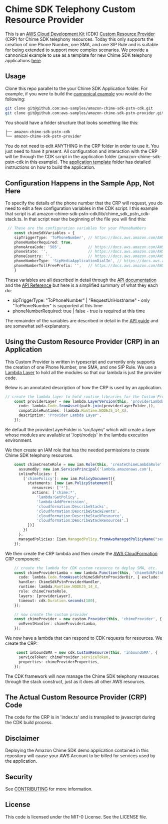 # Chime SDK Telephony Custom Resource Provider

This is an [AWS Cloud Development Kit](https://aws.amazon.com/cdk/) (CDK) [Custom Resource Provider](https://docs.aws.amazon.com/cdk/api/latest/docs/custom-resources-readme.html) (CRP)
for Chime SDK telephony resources.  Today this only supports the creation of one Phone Number, one SMA, and one SIP Rule and is suitable for being extended to support more 
complex scenarios.  We provide a cannonical example to use as a template for new Chime SDK telephony applications [here](https://github.com/aws-samples/amazon-chime-sdk-pstn-cdk).

## Usage

Clone this repo parallel to the your Chime SDK Application folder.  For example, if you were to build the [cannonical example](https://github.com/aws-samples/amazon-chime-sdk-pstn-cdk) 
you would do the following:

```bash
git clone git@github.com:aws-samples/amazon-chime-sdk-pstn-cdk.git
git clone git@github.com:aws-samples/amazon-chime-sdk-pstn-provider.git
```

You should have a folder structure that looks something like this:

```bash
├── amazon-chime-sdk-pstn-cdk
└── amazon-chime-sdk-pstn-provider
```

You do not need to edit ANYTHING in the CRP folder in order to use it.  You just need to have it present.  All configuration and interaction with the CRP will be through
the CDK script in the application folder (amazon-chime-sdk-pstn-cdk in this example).  The [application template](https://github.com/aws-samples/amazon-chime-sdk-pstn-cdk) 
folder has detailed instructions on how to build the application.

## Configuration Happens in the Sample App, Not Here

To specify the details of the phone number that the CRP will request, you do need to edit a few configuration variables in the CDK script.  I this example that 
script is at amazon-chime-sdk-pstn-cdk/lib/chime_sdk_pstn_cdk-stack.ts.  In that script near the beginning of the file you will find this:

```typescript
 // These are the configuration variables for your PhoneNumbers
    const chimeSdkVariables = {
    sipTriggerType: 'ToPhoneNumber', // https://docs.aws.amazon.com/AWSJavaScriptSDK/v3/latest/clients/client-chime/enums/sipruletriggertype.html
    phoneNumberRequired: true,
    phoneAreaCode: '505',            // https://docs.aws.amazon.com/AWSJavaScriptSDK/v3/latest/clients/client-chime/interfaces/searchavailablephonenumberscommandinput.html
    phoneState: '',                  // https://docs.aws.amazon.com/AWSJavaScriptSDK/v3/latest/clients/client-chime/interfaces/searchavailablephonenumberscommandinput.html
    phoneCountry: '',                // https://docs.aws.amazon.com/AWSJavaScriptSDK/v3/latest/clients/client-chime/interfaces/searchavailablephonenumberscommandinput.html
    phoneNumberType: 'SipMediaApplicationDialIn', // https://docs.aws.amazon.com/AWSJavaScriptSDK/v3/latest/clients/client-chime/enums/phonenumberproducttype.html
    phoneNumberTollFreePrefix: '',   // https://docs.aws.amazon.com/AWSJavaScriptSDK/v3/latest/clients/client-chime/interfaces/searchavailablephonenumberscommandinput.html
    }
```    

These variables are all described in detail through the [API documentation](https://docs.aws.amazon.com/AWSJavaScriptSDK/v3/latest/clients/client-chime/)
and the [API Reference](https://docs.aws.amazon.com/chime/latest/APIReference/API_Operations_Amazon_Chime.html) but here is a simplified summary of what they each do:

* sipTriggerType:  "ToPhoneNumber" | "RequestUriHostname" - only "ToPhoneNumber" is supported at this time
* phoneNumberRequired: true | false - true is required at this time

The remainder of the variables are described in detail in the 
[API guide](https://docs.aws.amazon.com/AWSJavaScriptSDK/v3/latest/clients/client-chime/interfaces/searchavailablephonenumberscommandinput.html) and are somewhat
self-explanatory.
## Using the Custom Resource Provider (CRP) in an Application

This Custom Provider is written in typescript and currently only supports the creation of one Phone Number, one SMA, and one SIP Rule.  We use a 
[Lambda Layer](https://aws.amazon.com/blogs/compute/using-lambda-layers-to-simplify-your-development-process/) to hold all the modules so that our
lambda is just the provider code.  

Below is an annotated description of how the CRP is used by an application.

```typescript
// create the lambda layer to hold routine libraries for the Custom Provider
    const providerLayer = new lambda.LayerVersion(this, 'providerLambdaLayer', {
      code: lambda.Code.fromAsset(path.join(providerLayerFolder,)),
      compatibleRuntimes: [lambda.Runtime.NODEJS_14_X],
      description: 'Provider Lambda Layer',
    });

```

Be default the providerLayerFolder is 'src/layer/' which will create a layer whose modules are available at '/opt/nodejs' in the lambda execution 
environment.

We then create an IAM role that has the needed permissions to create Chime SDK telephony resources.

```typescript
    const chimeCreateRole = new iam.Role(this, 'createChimeLambdaRole', {
      assumedBy: new iam.ServicePrincipal('lambda.amazonaws.com'),
      inlinePolicies: {
        ['chimePolicy']: new iam.PolicyDocument({
          statements: [new iam.PolicyStatement({
            resources: ['*'],
            actions: ['chime:*',
              'lambda:GetPolicy',
              'lambda:AddPermission',
              'cloudformation:DescribeStacks',
              'cloudformation:DescribeStackEvents',
              'cloudformation:DescribeStackResource',
              'cloudformation:DescribeStackResources',]
          })]
        })
      },
      managedPolicies: [iam.ManagedPolicy.fromAwsManagedPolicyName("service-role/AWSLambdaBasicExecutionRole")]
    });
```

We then create the CRP lambda and then create the [AWS CloudFormation](https://aws.amazon.com/cloudformation/) CRP component:

```typescript
    // create the lambda for CDK custom resource to deploy SMA, etc.
    const chimeProviderLamba = new lambda.Function(this, 'chimeSdkPstnProviderLamba-', {
      code: lambda.Code.fromAsset(chimeSdkPstnProviderDir, { exclude: ["README.md", "*.ts"] }),
      handler: ChimeSdkPstnProviderHandler,
      runtime: lambda.Runtime.NODEJS_14_X,
      role: chimeCreateRole,
      layers: [providerLayer],
      timeout: cdk.Duration.seconds(180),
    });

    // now create the custom provider
    const chimeProvider = new custom.Provider(this, 'chimeProvider', {
      onEventHandler: chimeProviderLamba,
    });

```

We now have a lambda that can respond to CDK requests for resources.  We create the CRP:

```typescript
     const inboundSMA = new cdk.CustomResource(this, 'inboundSMA', {
      serviceToken: chimeProvider.serviceToken,
      properties: chimeProviderProperties,
    });
```

The CDK framework will now manage the Chime SDK telephony resources through the stack construct, just as it does all other AWS 
resources.

## The Actual Custom Resource Provider (CRP) Code

The code for the CRP is in 'index.ts' and is transpiled to javascript during the CDK build process.

## Disclaimer

Deploying the Amazon Chime SDK demo application contained in this repository will cause your AWS Account to be billed for services used by the application.

## Security

See [CONTRIBUTING](CONTRIBUTING.md#security-issue-notifications) for more information.

## License

This code is licensed under the MIT-0 License. See the LICENSE file.

